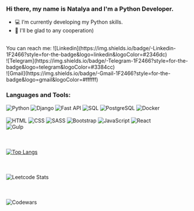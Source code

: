 ### Hi there, my name is Natalya and I'm a Python Developer.  
<!-- - :high_brightness:    -->
- :computer:  I’m currently developing my Python skills. 
- :wave: I'll be glad to any cooperation)  
<br>
You can reach me:
![Linkedin](https://img.shields.io/badge/-Linkedin-1F2466?style=for-the-badge&logo=linkedin&logoColor=#2346dc)
<br>
![Telegram](https://img.shields.io/badge/-Telegram-1F2466?style=for-the-badge&logo=telegram&logoColor=#3384cc)
<br>
![Gmail](https://img.shields.io/badge/-Gmail-1F2466?style=for-the-badge&logo=gmail&logoColor=#ffffff)
<!-- <div id="badges">
  <a href="https://www.linkedin.com/in/natalya-dubrovina-196255250/">
    <img src="https://img.shields.io/badge/LinkedIn-blue?style=for-the-badge&logo=linkedin&logoColor=white" alt="LinkedIn Badge"/>
  </a>
  <br>
  <a href="https://t.me/Nata_lya_n">
    <img src="https://img.shields.io/badge/Telegram-blue?style=for-the-badge&logo=telegram&logoColor=blue" alt="Telegram Badge"/>
  </a>
  <br>
  <a href="dv-nn-01@mail.ru">
    <img src="https://img.shields.io/badge/gmail-blue?style=for-the-badge&logo=gmail&logoColor=" alt="Mail Badge"/>
  </a>
  <a href="https://vk.com/id737577207">
    <img src="https://img.shields.io/badge/Vkontakte-blue?&style=for-the-badge&logo=vkontakte&logoColor=blue" alt="Vk Badge"/>
  </a>
</div>
<br>
<img src="https://komarev.com/ghpvc/?username=Dv-nn&style=flat&color=blueviolet" alt=""/> -->

### Languages and Tools:  

![Python](https://img.shields.io/badge/-Python-1F2466?style=for-the-badge&logo=python&logoColor=FED548)
![Django](https://img.shields.io/badge/-Django-1F2466?style=for-the-badge&logo=django&logoColor=166D4B)
![Fast API](https://img.shields.io/badge/-Fast_API-1F2466?style=for-the-badge&logo=fastapilogoColor=05998B)
![SQL](https://img.shields.io/badge/-SQL-1F2466?style=for-the-badge&logo=sql&logoColor=1F78BC)
![PostgreSQL](https://img.shields.io/badge/-PostgreSQL-1F2466?style=for-the-badge&logo=postgresql&logoColor=3E7097)
![Docker](https://img.shields.io/badge/-Docker-1F2466?style=for-the-badge&logo=docker&logoColor=1D63ED)
<br>
<br>
![HTML](https://img.shields.io/badge/-HTML-1F2466?style=for-the-badge&logo=html5&logoColor=E74C3C)
![CSS](https://img.shields.io/badge/-CSS-1F2466?style=for-the-badge&logo=css3&logoColor=3498DB)
![SASS](https://img.shields.io/badge/-SASS-1F2466?style=for-the-badge&logo=sass&logoColor=A569BD)
![Bootstrap](https://img.shields.io/badge/-Bootstrap-1F2466?style=for-the-badge&logo=bootstrap&logoColor=7531F9)
![JavaScript](https://img.shields.io/badge/-JavaScript-1F2466?style=for-the-badge&logo=javascript&logoColor=F39C12 )
![React](https://img.shields.io/badge/-React-1F2466?style=for-the-badge&logo=react&logoColor=00d8ff)
<br>
![Gulp](https://img.shields.io/badge/-Gulp-1F2466?style=for-the-badge&logo=gulp&logoColor=C0392B)  
<br>
<br>  
[![Top Langs](https://github-readme-stats.vercel.app/api/top-langs/?username=dv-nn&layout=compact&langs_count=10&show_icons=true&theme=dracula)](https://github.com/anuraghazra/github-readme-stats)  
<br>  
<br> 
![Leetcode Stats](https://leetcard.jacoblin.cool/Dv-nn)
<br>  
<br>  
![Codewars](https://www.codewars.com/users/Dv-nn-01/badges/large)  
